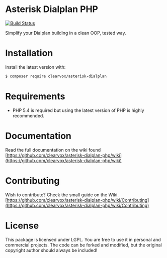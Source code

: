 # Asterisk Dialplan PHP
[![Build Status](https://travis-ci.org/clearvox/asterisk-dialplan-php.svg?branch=master)](https://travis-ci.org/clearvox/asterisk-dialplan-php)

Simplify your Dialplan building in a clean OOP, tested way.

# Installation

Install the latest version with:

```bash
$ composer require clearvox/asterisk-dialplan
```

# Requirements

* PHP 5.4 is required but using the latest version of PHP is highly recommended.

# Documentation

Read the full documentation on the wiki found [https://github.com/clearvox/asterisk-dialplan-php/wiki](https://github.com/clearvox/asterisk-dialplan-php/wiki)

# Contributing

Wish to contribute? Check the small guide on the Wiki.
[https://github.com/clearvox/asterisk-dialplan-php/wiki/Contributing](https://github.com/clearvox/asterisk-dialplan-php/wiki/Contributing)

# License

This package is licensed under LGPL. You are free to use it in personal and commercial projects. The code can be forked and modified, but the original copyright author should always be included!
